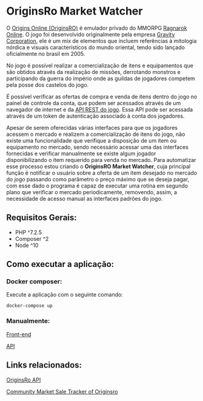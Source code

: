 # OriginsRo Market Watcher

O [Origins Online (OriginsRO)](https://originsro.org) é emulador privado do MMORPG [Ragnarok Online](https://pt.wikipedia.org/wiki/Ragnar%C3%B6k_Online). O jogo foi desenvolvido originalmente pela empresa [Gravity Corporation](https://pt.wikipedia.org/wiki/Gravity_Corporation), ele é um mix de elementos que incluem referências à mitologia nórdica e visuais característicos do mundo oriental, tendo sido lançado oficialmente no brasil em 2005.

No jogo é possível realizar a comercialização de itens e equipamentos que são obtidos através da realização de missões, derrotando monstros e participando da guerra do império onde as guildas de jogadores competem pela posse dos castelos do jogo.

É possível verificar as ofertas de compra e venda de itens dentro do jogo no painel de controle da conta, que podem ser acessados através de um navegador de internet e da [API REST do jogo](https://gitlab.com/originsro/originsro/tree/master/doc/api). Essa API pode ser acessada através de um token de autenticação associado à conta dos jogadores.

Apesar de serem oferecidas várias interfaces para que os jogadores acessem o mercado e realizem a comercialização de itens do jogo, não existe uma funcionalidade que verifique a disposição de um item ou equipamento no mercado, sendo necessário acessar uma das interfaces fornecidas e verificar manualmente se existe algum jogador disponibilizando o item requerido para venda no mercado. Para automatizar esse processo estou criando o **OriginsRO Market Watcher**, cuja principal função é notificar o usuário sobre a oferta de um item desejado no mercado do jogo passando como parâmetro o preço máximo que se deseja pagar, com esse dado o programa é capaz de executar uma rotina em segundo plano que verificar o mercado periodicamente, removendo, assim, a necessidade de acesso manual as interfaces padrões do jogo. 

## Requisitos Gerais:

-   PHP ^7.2.5
-   Composer ^2
-   Node ^10

## Como executar a aplicação:

### Docker composer:
Execute a aplicação com o seguinte comando:
```
docker-compose up
```

### Manualmente:

[Front-end](https://github.com/joao-salomao/originsro-market-watcher/tree/main/front-end)

[API](https://github.com/joao-salomao/originsro-market-watcher/tree/main/api)


## Links relacionados:

[OriginsRo API](https://gitlab.com/originsro/originsro/tree/master/doc/api)

[Community Market Sale Tracker of Originsro](http://www.originsro-market.de)
